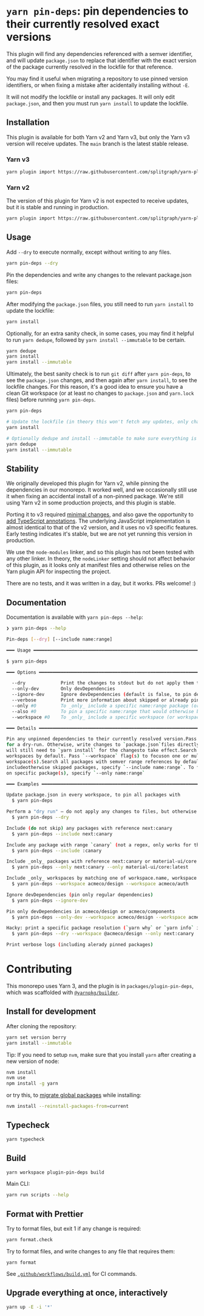 # `yarn pin-deps`: pin dependencies to their currently resolved exact versions

This plugin will find any dependencies referenced with a semver identifier, and
will update `package.json` to replace that identifier with the exact version of
the package currently resolved in the lockfile for that reference.

You may find it useful when migrating a repository to use pinned version
identifiers, or when fixing a mistake after acidentally installing without `-E`.

It will not modify the lockfile or install any packages. It will only edit
`package.json`, and then you must run `yarn install` to update the lockfile.

## Installation

This plugin is available for both Yarn v2 and Yarn v3, but only the Yarn v3
version will receive updates. The `main` branch is the latest stable release.

### Yarn v3

```bash
yarn plugin import https://raw.githubusercontent.com/splitgraph/yarn-plugin-pin-deps/main/packages/plugin-pin-deps/bundles/%40yarnpkg/plugin-pin-deps.js
```

### Yarn v2

The version of this plugin for Yarn v2 is not expected to receive updates, but
it is stable and running in production.

```bash
yarn plugin import https://raw.githubusercontent.com/splitgraph/yarn-plugin-pin-deps/main/packages/plugin-pin-deps/bundles/%40yarnpkg/plugin-pin-deps-v2.cjs
```

## Usage

Add `--dry` to execute normally, except without writing to any files.

```bash
yarn pin-deps --dry
```

Pin the dependencies and write any changes to the relevant package.json files:

```bash
yarn pin-deps
```

After modifying the `package.json` files, you still need to run `yarn install`
to update the lockfile:

```bash
yarn install
```

Optionally, for an extra sanity check, in some cases, you may find it helpful to
run `yarn dedupe`, followed by `yarn install --immutable` to be certain.

```bash
yarn dedupe
yarn install
yarn install --immutable
```

Ultimately, the best sanity check is to run `git diff` after `yarn pin-deps`, to
see the `package.json` changes, and then again after `yarn install`, to see the
lockfile changes. For this reason, it's a good idea to ensure you have a clean
Git workspace (or at least no changes to `package.json` and `yarn.lock` files)
before running `yarn pin-deps`.

```bash
yarn pin-deps

# Update the lockfile (in theory this won't fetch any updates, only change local resolutions)
yarn install

# Optionally dedupe and install --immutable to make sure everything is okay
yarn dedupe
yarn install --immutable
```

## Stability

We originally developed this plugin for Yarn v2, while pinning the dependencies
in our monorepo. It worked well, and we occasionally still use it when fixing an
accidental install of a non-pinned package. We're still using Yarn v2 in some
production projects, and this plugin is stable.

Porting it to v3 required [minimal changes][v2 to v3], and also gave the
opportunity to [add TypeScript annotations][v3 to typescript]. The underlying
JavaScript implementation is almost identical to that of the v2 version, and it
uses no v3 specific features. Early testing indicates it's stable, but we are
not yet running this version in production.

We use the `node-modules` linker, and so this plugin has not been tested with
any other linker. In theory, the `nodeLinker` setting should not affect behavior
of this plugin, as it looks only at manifest files and otherwise relies on the
Yarn plugin API for inspecting the project.

There are no tests, and it was written in a day, but it works. PRs welcome! :)

## Documentation

Documentation is available with `yarn pin-deps --help`:

```bash
❯ yarn pin-deps --help

Pin-deps [--dry] [--include name:range]

━━━ Usage ━━━━━━━━━━━━━━━━━━━━━━━━━━━━━━━━━━━━━━━━━━━━━━━━━━━━━━━━━━━━━━━━━━━━━━━

$ yarn pin-deps

━━━ Options ━━━━━━━━━━━━━━━━━━━━━━━━━━━━━━━━━━━━━━━━━━━━━━━━━━━━━━━━━━━━━━━━━━━━━

  --dry             Print the changes to stdout but do not apply them to package.json files.
  --only-dev        Only devDependencies
  --ignore-dev      Ignore devDependencies (default is false, to pin dependencies and devDependencies).
  --verbose         Print more information about skipped or already pinned packages
  --only #0         To _only_ include a specific name:range package (or packages).
  --also #0         To pin a specific name:range that would otherwise be skipped
  --workspace #0    To _only_ include a specific workspace (or workspaces)

━━━ Details ━━━━━━━━━━━━━━━━━━━━━━━━━━━━━━━━━━━━━━━━━━━━━━━━━━━━━━━━━━━━━━━━━━━━━

Pin any unpinned dependencies to their currently resolved version.Pass `--dry`
for a dry-run. Otherwise, write changes to `package.json`files directly. You
will still need to `yarn install` for the changesto take effect.Search all
workspaces by default. Pass `--workspace` flag(s) to focuson one or multiple
workspace(s).Search all packages with semver range references by default. To
includeotherwise skipped packages, specify `--include name:range`. To focusonly
on specific package(s), specify `--only name:range`

━━━ Examples ━━━━━━━━━━━━━━━━━━━━━━━━━━━━━━━━━━━━━━━━━━━━━━━━━━━━━━━━━━━━━━━━━━━━

Update package.json in every workspace, to pin all packages with          semver range to their currently resolved version.
  $ yarn pin-deps

Perform a "dry run" – do not apply any changes to files, but otherwise          run command as normally.
  $ yarn pin-deps --dry

Include (do not skip) any packages with reference next:canary
  $ yarn pin-deps --include next:canary

Include any package with range `canary` (not a regex, only works for this syntax)
  $ yarn pin-deps --include :canary

Include _only_ packages with reference next:canary or material-ui/core:latest
  $ yarn pin-deps --only next:canary --only material-ui/core:latest

Include _only_ workspaces by matching one of workspace.name, workspace.cwd, or workspace.relativeCwd
  $ yarn pin-deps --workspace acmeco/design --workspace acmeco/auth

Ignore devDependencies (pin only regular dependencies)
  $ yarn pin-deps --ignore-dev

Pin only devDependencies in acmeco/design or acmeco/components
  $ yarn pin-deps --only-dev --workspace acmeco/design --workspace acmeco/components

Hacky: print a specific package resolution (`yarn why` or `yarn info` is likely better)
  $ yarn pin-deps --dry --workspace @acmeco/design --only next:canary

Print verbose logs (including alerady pinned packages)
```

# Contributing

This monorepo uses Yarn 3, and the plugin is in `packages/plugin-pin-deps`,
which was scaffolded with [`@yarnpkg/builder`][yarnpkg builder].

## Install for development

After cloning the repository:

```bash
yarn set version berry
yarn install --immutable
```

Tip: If you need to setup `nvm`, make sure that you install `yarn` after
creating a new version of node:

```bash
nvm install
nvm use
npm install -g yarn
```

or try this, to [migrate global packages][nvm migrate global packages] while
installing:

```bash
nvm install --reinstall-packages-from=current
```

## Typecheck

```bash
yarn typecheck
```

## Build

```bash
yarn workspace plugin-pin-deps build
```

Main CLI:

```bash
yarn run scripts --help
```

## Format with Prettier

Try to format files, but exit 1 if any change is required:

```bash
yarn format.check
```

Try to format files, and write changes to any file that requires them:

```
yarn format
```

See [`.github/workflows/build.yml`][ci build steps] for CI commands.

## Upgrade everything at once, interactively

```bash
yarn up -E -i '*'
```

[v2 to v3]:
  https://github.com/splitgraph/yarn-plugin-pin-deps/compare/b13f58f64b75a9345bbdecc0ffc73592a4891a4f...32c00aeb7d4566bf6f7ad71c4fe81c149f42da2a?w=1
[v3 to typescript]:
  https://github.com/splitgraph/yarn-plugin-pin-deps/compare/32c00aeb7d4566bf6f7ad71c4fe81c149f42da2a...219943345a611141925db1c6fb6ebf3f442f3a82?w=1
[yarnpkg builder]:
  https://github.com/yarnpkg/berry/tree/master/packages/yarnpkg-builder
[nvm migrate global packages]:
  https://github.com/nvm-sh/nvm#migrating-global-packages-while-installing
[ci build steps]:
  https://github.com/splitgraph/yarn-plugin-pin-deps/blob/main/.github/workflows/build.yml#L14-L17
